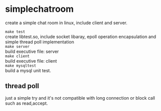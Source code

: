 # simplechatroom
create a simple chat room in linux, include client and server.

`make test`<br>
create libtest.so, include socket libaray, epoll operation encapsulation and simple thread poll implementation<br>
`make server`<br>
build  executive file: server<br>
`make client`<br>
build executive file: client<br>
`make mysqltest`<br>
build a mysql unit test.

## thread poll
just a simple try and it's not compatible with long connection or block call such as read,accept.

